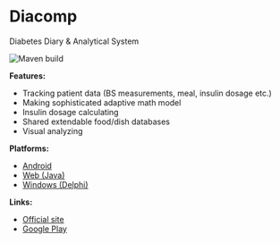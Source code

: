 # Diacomp
Diabetes Diary & Analytical System

![Maven build](https://github.com/bosik/diacomp/workflows/Maven%20build/badge.svg)

<b>Features:</b>
  * Tracking patient data (BS measurements, meal, insulin dosage etc.)
  * Making sophisticated adaptive math model
  * Insulin dosage calculating
  * Shared extendable food/dish databases
  * Visual analyzing

<b>Platforms:</b>
  * <a href="https://github.com/bosik/diacomp/tree/master/portable/comp-android">Android</a>
  * <a href="https://github.com/bosik/diacomp/tree/master/portable/comp-server">Web (Java)</a>
  * <a href="https://github.com/bosik/diacomp/tree/master/win32">Windows (Delphi)</a>

<b>Links:</b>
  * <a href="https://diacomp.net/">Official site</a>
  * <a href="https://play.google.com/store/apps/details?id=org.bosik.diacomp.android">Google Play</a>
